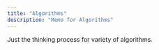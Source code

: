 ```yaml
---
title: "Algorithms"
description: "Memo for Algorithms"
---
```


Just the thinking process for variety of algorithms.